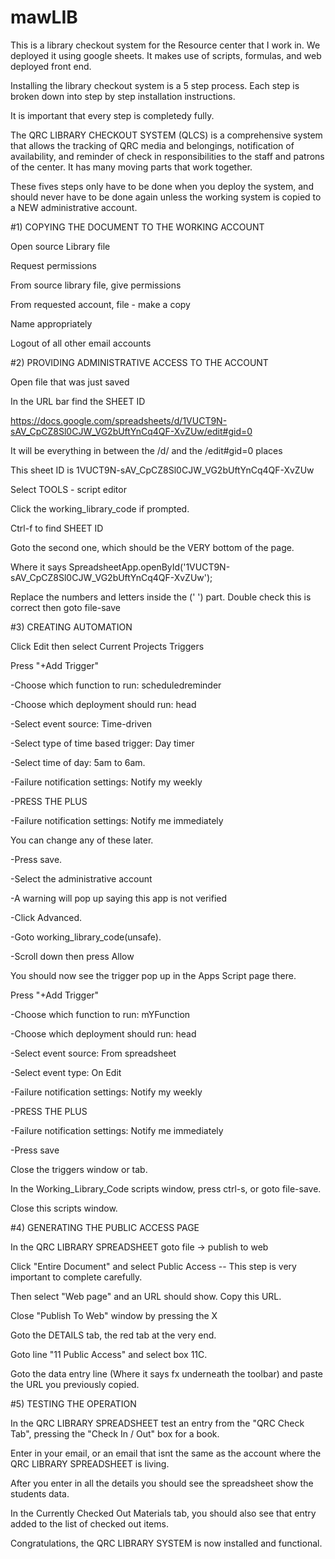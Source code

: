 # mawLIB

This is a library checkout system for the Resource center that I work in. We deployed it using google sheets. It makes use of scripts, formulas, and web deployed front end. 

Installing the library checkout system is a 5 step process. Each step is broken down into step by step installation instructions. 

It is important that every step is completedy fully. 

The QRC LIBRARY CHECKOUT SYSTEM (QLCS) is a comprehensive system that allows the tracking of QRC media and belongings, notification of availability, and reminder of check in responsibilities to the staff and patrons of the center. It has many moving parts that work together. 

These fives steps only have to be done when you deploy the system, and should never have to be done again unless the working system is copied to a NEW administrative account.



#1) COPYING THE DOCUMENT TO THE WORKING ACCOUNT

Open source Library file

Request permissions

From source library file, give permissions

From requested account, file - make a copy

Name appropriately

Logout of all other email accounts



#2) PROVIDING ADMINISTRATIVE ACCESS TO THE ACCOUNT

Open file that was just saved

In the URL bar find the SHEET ID

https://docs.google.com/spreadsheets/d/1VUCT9N-sAV_CpCZ8Sl0CJW_VG2bUftYnCq4QF-XvZUw/edit#gid=0

It will be everything in between the /d/ and the /edit#gid=0 places

This sheet ID is 1VUCT9N-sAV_CpCZ8Sl0CJW_VG2bUftYnCq4QF-XvZUw

Select TOOLS - script editor

Click the working_library_code if prompted.

Ctrl-f to find SHEET ID

Goto the second one, which should be the VERY bottom of the page.

Where it says SpreadsheetApp.openById('1VUCT9N-sAV_CpCZ8Sl0CJW_VG2bUftYnCq4QF-XvZUw');

Replace the numbers and letters inside the (' ') part. Double check this is correct then goto file-save



#3) CREATING AUTOMATION

Click Edit then select Current Projects Triggers

Press "+Add Trigger"

 -Choose which function to run: scheduledreminder

 -Choose which deployment should run: head

 -Select event source: Time-driven

 -Select type of time based trigger: Day timer

 -Select time of day: 5am to 6am.

 -Failure notification settings: Notify my weekly

 -PRESS THE PLUS

 -Failure notification settings: Notify me immediately

You can change any of these later.

-Press save.

-Select the administrative account

-A warning will pop up saying this app is not verified

-Click Advanced.

-Goto working_library_code(unsafe).

-Scroll down then press Allow

You should now see the trigger pop up in the Apps Script page there.

Press "+Add Trigger"

 -Choose which function to run: mYFunction

 -Choose which deployment should run: head

 -Select event source: From spreadsheet

 -Select event type: On Edit

 -Failure notification settings: Notify my weekly

 -PRESS THE PLUS

 -Failure notification settings: Notify me immediately

 -Press save

Close the triggers window or tab.

In the Working_Library_Code scripts window, press ctrl-s, or goto file-save.

Close this scripts window.



#4) GENERATING THE PUBLIC ACCESS PAGE

In the QRC LIBRARY SPREADSHEET goto file -> publish to web

Click "Entire Document" and select Public Access -- This step is very important to complete carefully.

Then select "Web page" and an URL should show. Copy this URL.

Close "Publish To Web" window by pressing the X

Goto the DETAILS tab, the red tab at the very end.

Goto line "11 Public Access" and select box 11C.

Goto the data entry line (Where it says fx underneath the toolbar) and paste the URL you previously copied.



#5) TESTING THE OPERATION

In the QRC LIBRARY SPREADSHEET test an entry from the "QRC Check Tab", pressing the "Check In / Out" box for a book.

Enter in your email, or an email that isnt the same as the account where the QRC LIBRARY SPREADSHEET is living.

After you enter in all the details you should see the spreadsheet show the students data.

In the Currently Checked Out Materials tab, you should also see that entry added to the list of checked out items.

Congratulations, the QRC LIBRARY SYSTEM is now installed and functional.


